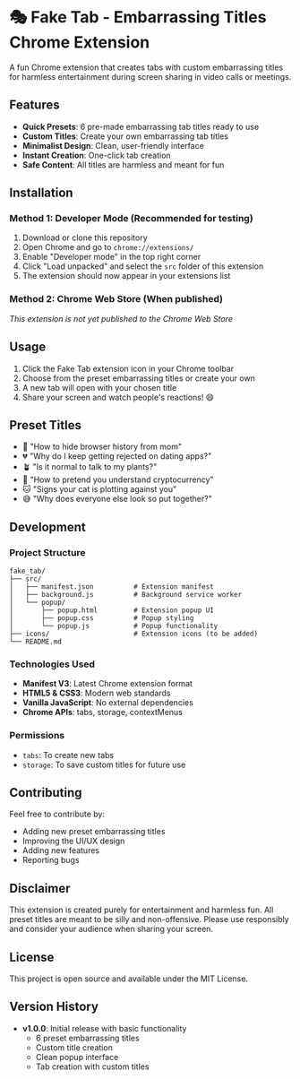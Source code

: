 # 🎭 Fake Tab - Embarrassing Titles Chrome Extension

A fun Chrome extension that creates tabs with custom embarrassing titles for harmless entertainment during screen sharing in video calls or meetings.

## Features

- **Quick Presets**: 6 pre-made embarrassing tab titles ready to use
- **Custom Titles**: Create your own embarrassing tab titles
- **Minimalist Design**: Clean, user-friendly interface
- **Instant Creation**: One-click tab creation
- **Safe Content**: All titles are harmless and meant for fun

## Installation

### Method 1: Developer Mode (Recommended for testing)

1. Download or clone this repository
2. Open Chrome and go to `chrome://extensions/`
3. Enable "Developer mode" in the top right corner
4. Click "Load unpacked" and select the `src` folder of this extension
5. The extension should now appear in your extensions list

### Method 2: Chrome Web Store (When published)
*This extension is not yet published to the Chrome Web Store*

## Usage

1. Click the Fake Tab extension icon in your Chrome toolbar
2. Choose from the preset embarrassing titles or create your own
3. A new tab will open with your chosen title
4. Share your screen and watch people's reactions! 😄

## Preset Titles

- 🤫 "How to hide browser history from mom"
- 💔 "Why do I keep getting rejected on dating apps?"
- 🪴 "Is it normal to talk to my plants?"
- 💸 "How to pretend you understand cryptocurrency"
- 🐱 "Signs your cat is plotting against you"
- 😅 "Why does everyone else look so put together?"

## Development

### Project Structure
```
fake_tab/
├── src/
│   ├── manifest.json          # Extension manifest
│   ├── background.js          # Background service worker
│   └── popup/
│       ├── popup.html         # Extension popup UI
│       ├── popup.css          # Popup styling
│       └── popup.js           # Popup functionality
├── icons/                     # Extension icons (to be added)
└── README.md
```

### Technologies Used
- **Manifest V3**: Latest Chrome extension format
- **HTML5 & CSS3**: Modern web standards
- **Vanilla JavaScript**: No external dependencies
- **Chrome APIs**: tabs, storage, contextMenus

### Permissions
- `tabs`: To create new tabs
- `storage`: To save custom titles for future use

## Contributing

Feel free to contribute by:
- Adding new preset embarrassing titles
- Improving the UI/UX design
- Adding new features
- Reporting bugs

## Disclaimer

This extension is created purely for entertainment and harmless fun. All preset titles are meant to be silly and non-offensive. Please use responsibly and consider your audience when sharing your screen.

## License

This project is open source and available under the MIT License.

## Version History

- **v1.0.0**: Initial release with basic functionality
  - 6 preset embarrassing titles
  - Custom title creation
  - Clean popup interface
  - Tab creation with custom titles
